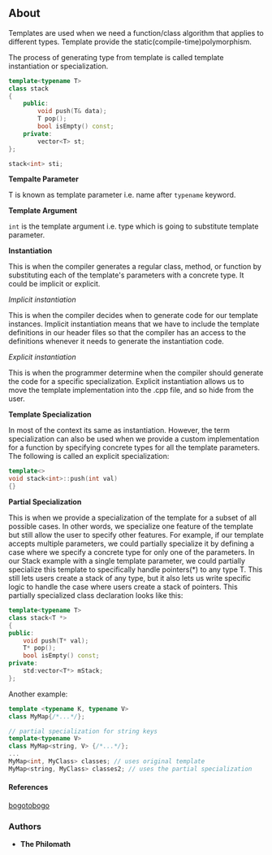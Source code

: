 ## About

Templates are used when we need a function/class algorithm that applies to different types.
Template provide the static(compile-time)polymorphism.

The process of generating type from template is called template instantiation or specialization.

```cpp
template<typename T>
class stack
{
    public:
        void push(T& data);
        T pop();
		bool isEmpty() const;
    private:
        vector<T> st;
};

stack<int> sti;
```
**Tempalte Parameter**

T is known as template parameter i.e. name after `typename` keyword.

**Template Argument**

`int` is the template argument i.e. type which is going to substitute template parameter.

**Instantiation**

This is when the compiler generates a regular class, method, or function by substituting each of the template's parameters with a concrete type.
It could be implicit or explicit.

*Implicit instantiation*

This is when the compiler decides when to generate code for our template instances. Implicit instantiation means that we have to include the template definitions in our header files so that the compiler has an access to the definitions whenever it needs to generate the instantiation code.

*Explicit instantiation*

This is when the programmer determine when the compiler should generate the code for a specific specialization. Explicit instantiation allows us to move the template implementation into the .cpp file, and so hide from the user.

**Template Specialization**

In most of the context its same as instantiation. However, the term specialization can also be used when we provide a custom implementation for a function by specifying concrete types for all the template parameters. The following is called an explicit specialization:
```cpp
template<>
void stack<int>::push(int val)
{}
```

**Partial Specialization**

This is when we provide a specialization of the template for a subset of all possible cases. In other words, we specialize one feature of the template but still allow the user to specify other features. For example, if our template accepts multiple parameters, we could partially specialize it by defining a case where we specify a concrete type for only one of the parameters. In our Stack example with a single template parameter, we could partially specialize this template to specifically handle pointers(*) to any type T. This still lets users create a stack of any type, but it also lets us write specific logic to handle the case where users create a stack of pointers. This partially specialized class declaration looks like this:
```cpp
template<typename T>
class stack<T *>
{
public:
    void push(T* val);
	T* pop();
	bool isEmpty() const;
private:
	std:vector<T*> mStack;
};
```
Another example:
```cpp
template <typename K, typename V>
class MyMap{/*...*/};

// partial specialization for string keys
template<typename V>
class MyMap<string, V> {/*...*/};
...
MyMap<int, MyClass> classes; // uses original template
MyMap<string, MyClass> classes2; // uses the partial specialization
```

#### References
[bogotobogo](https://www.bogotobogo.com/cplusplus/templates.php)

### Authors

* **The Philomath**
